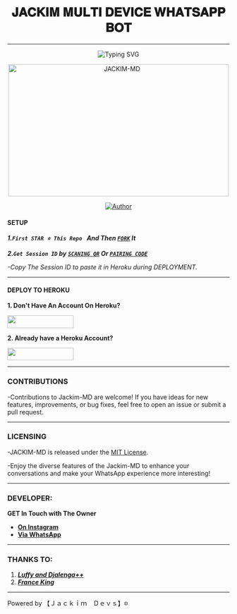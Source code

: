 <h1 align="center"> 𝐉𝐀𝐂𝐊𝐈𝐌 𝐌𝐔𝐋𝐓𝐈 𝐃𝐄𝐕𝐈𝐂𝐄 𝐖𝐇𝐀𝐓𝐒𝐀𝐏𝐏 𝐁𝐎𝐓 </h1>
<p align="center">  
  
***
<div align="center"
  <a href="https://git.io/typing-svg"><img src="https://readme-typing-svg.demolab.com?font=SEGOE+PRINT&weight=1&size=21&pause=1000&color=0739F7&random=false&width1000000&lines=HELLO!+I'M+JACKIM+MULTI-DEVICE.;DEVELOPED+BY+JACKIM+DEVS!" alt="Typing SVG" /></a>
</p>
    <img alt="JACKIM-MD" width="500" height="300" src="https://telegra.ph/file/d46782633470af2059c33.jpg">
<p align="center">
<p align="center">
<a href="https://github.com/jackson13-c/Jackim-MD"><img title="Author" src="https://img.shields.io/badge/JACKIM_MD-red?style=for-the-badge&logo=github"></a>
<p/>
</div>


#### SETUP 

***1.`First STAR ⭐ This Repo ` And Then [`FORK`](https://github.com/jackson13-c/Jackim-MD/fork) It***

***2.`Get Session ID` by [`SCANING QR`](https://jackim-md-session-19c83e9ad9ec.herokuapp.com/qr) Or [`PAIRING CODE`](https://jackim-md-session-19c83e9ad9ec.herokuapp.com/pair)***

*-Copy The Session ID to paste it in Heroku during DEPLOYMENT.*

***

#### DEPLOY TO HEROKU 
**1. Don't Have An Account On Heroku?**
    <br>
<p align="left"><a href="https://signup.heroku.com">
 <img src="https://img.shields.io/badge/Create%20Account%20Now-blue?style=for-the-badge&logo=heroku" width="150" height="28.45"/></a></p>

**2. Already have a Heroku Account?**
    <br>
<p align="left"><a href="https://jackim-depoy.vercel.app"> <img src="https://img.shields.io/badge/DEPLOY%20NOW-blue?style=for-the-badge&logo=heroku" width="150" height="28.45"/></a></p>


***


### CONTRIBUTIONS 
-Contributions to Jackim-MD are welcome! If you have ideas for new features, improvements, or bug fixes, feel free to open an issue or submit a pull request.

***

### LICENSING 
-JACKIM-MD is released under the [MIT License](https://opensource.org/licenses/MIT).

-Enjoy the diverse features of the Jackim-MD  to enhance your conversations and make your WhatsApp experience more interesting!

***
### DEVELOPER:
**GET In Touch with The Owner**
- [**On Instagram**](https://instagram.com/mc.jackim_)
- [**Via WhatsApp**](https://wa.me/254794961927)

***

### THANKS TO:
1. [***Luffy and Djalenga++***](https://github.com/Luffy2ndAccount) 
2. [***France King***](https://github.com/franceking1)


***
Powered by 【﻿Ｊａｃｋｉｍ　Ｄｅｖｓ】🔯
